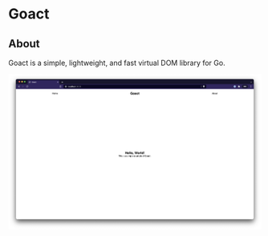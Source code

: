 # Goact

## About <a name = "about"></a>

Goact is a simple, lightweight, and fast virtual DOM library for Go.

![screenshot_1](./screenshots/screenshot_1.png)


